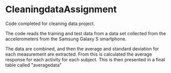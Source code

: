 # CleaningdataAssignment
Code completed for cleaning data project.

The code reads the training and test data from a data set collected 
from the accelerometers from the Samsung Galaxy S smartphone.

The data are combined, and then the average and standard deviation 
for each measurement are extracted.  From this is calculated the 
average response for each activity for each subject.  This is 
then presented in a final table called "averagedata"
